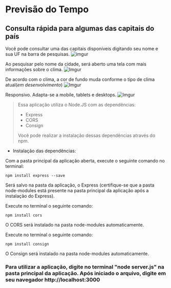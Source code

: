 # Previsão do Tempo
## Consulta rápida para algumas das capitais do país

Você pode consultar uma das capitais disponíveis digitando seu nome e sua UF na barra de pesquisas.
![imgur](https://i.imgur.com/GynC3WT.png)

Ao pesquisar pelo nome da cidade, será aberto uma tela com mais informações sobre o clima.
![Imgur](https://i.imgur.com/dT7zOPv.png)

De acordo com o clima, a cor de fundo muda conforme o tipo de clima atual(*em desenvolvimento*)
![Imgur](https://i.imgur.com/ud2puMF.png)

Responsivo. Adapta-se a mobile, tablets e desktops.
![Imgur](https://i.imgur.com/5ZpgEyX.png)



>Essa aplicação utiliza o Node.JS com as dependências:
>
> - Express
> - CORS
> - Consign
>
>Você pode realizar a instalação dessas dependências através do npm.
>

 - Instalação das dependências: 

Com a pasta principal da aplicação aberta, execute o seguinte comando no terminal:

```
npm install express --save
```

Será salvo na pasta da aplicação, o Express (certifique-se que a pasta node-modules está presente na pasta principal da aplicação após a instalação do Express).

Execute no terminal o seguinte comando:

```
npm install cors
```

O CORS será instalado na pasta node-modules automaticamente. 

Execute no terminal o seguinte comando:

```
npm install consign
```

O Consign será instalado na pasta node-modules automaticamente.


### Para utilizar a aplicação, digite no terminal "node server.js" na pasta principal da aplicação. Após iniciado o arquivo, digite em seu navegador http://localhost:3000
